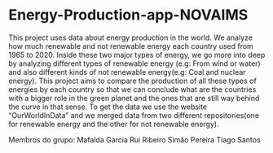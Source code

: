 # Energy-Production-app-NOVAIMS

This project uses data about energy production in the world. We analyze how much renewable and not renewable energy each country used from 1965 to 2020.
Inside these two major types of energy, we go more into deep by analyzing different types of renewable energy (e.g: From wind or water) and also different kinds of not renewable energy(e.g: Coal and nuclear energy).
This project aims to compare the production of all these types of energies by each country so that we can conclude what are the countries with a bigger role in the green planet and the ones that are still way behind the curve in that sense. To get the data we use the website “OurWorldInData” and we merged data from two different repositories(one for renewable energy and the other for not renewable energy). 




Membros do grupo:
Mafalda Garcia
Rui Ribeiro
Simão Pereira
Tiago Santos 
